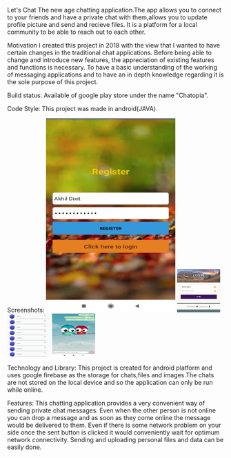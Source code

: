 Let's Chat
The new age chatting application.The app allows you to connect to your friends and have a private chat with them,allows you to update 
profile picture and send and recieve files. It is a platform for a local community to be able to reach out to each other.

Motivation
I created this project in 2018 with the view that I wanted to have certain changes in the traditional chat applications. Before being able
to change and introduce new features, the appreciation of existing features and functions is necessary. To have a basic understanding 
of the working of messaging applications and to have an in depth knowledge regarding it is the sole purpose of this project.

Build status:
Available of google play store under the name "Chatopia".

Code Style:
This project was made in android(JAVA).

Screenshots:
<img src="https://github.com/AkhilDixit1998/ChatApplication/blob/master/chat%20app%20ss/register.png" width="300" height="450">
<img src="https://github.com/AkhilDixit1998/ChatApplication/blob/master/chat%20app%20ss/login.png" width="100" height="100">
<img src="https://github.com/AkhilDixit1998/ChatApplication/blob/master/chat%20app%20ss/chats.png" width="100" height="100">
<img src="https://github.com/AkhilDixit1998/ChatApplication/blob/master/chat%20app%20ss/personal%20chat.png" width="100" height="100">


Technology and Library:
This project is created for android platform and uses google firebase as the storage for chats,files and images.The chats are not stored
on the local device and so the application can only be run while online.

Features:
This chatting application provides a very convenient way of sending private chat messages. Even when the other person is not online 
you can drop a message and as soon as they come online the message would be delivered to them. Even if there is some network problem 
on your side once the sent button is clicked it would conveniently wait for optimum network connectivity. Sending and uploading personal
files and data can be easily done.



